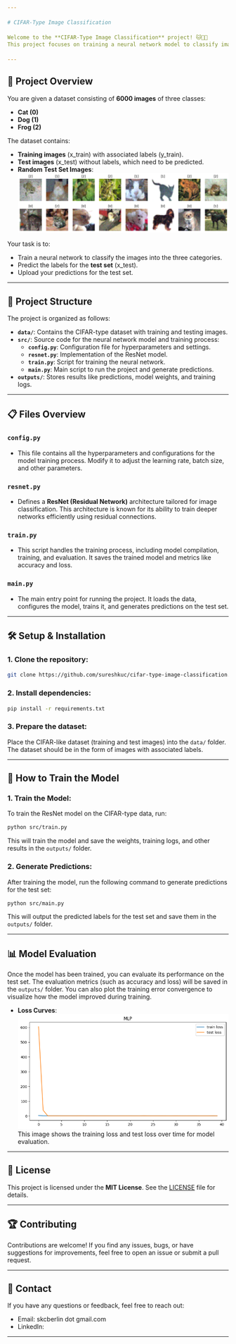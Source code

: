 ```yaml
---

# CIFAR-Type Image Classification

Welcome to the **CIFAR-Type Image Classification** project! 🐱🐶🐸  
This project focuses on training a neural network model to classify images of cats, dogs, and frogs from the CIFAR-like dataset.

---
```


## 🚀 Project Overview

You are given a dataset consisting of **6000 images** of three classes:
- **Cat (0)**
- **Dog (1)**
- **Frog (2)**

The dataset contains:
- **Training images** (x_train) with associated labels (y_train).
- **Test images** (x_test) without labels, which need to be predicted.
- **Random Test Set Images**: ![Random Test Set Images](outputs/random-images.png)  
  
Your task is to:
- Train a neural network to classify the images into the three categories.
- Predict the labels for the **test set** (x_test).
- Upload your predictions for the test set.

---

## 📂 Project Structure

The project is organized as follows:

- **`data/`**: Contains the CIFAR-type dataset with training and testing images.
- **`src/`**: Source code for the neural network model and training process:
    - **`config.py`**: Configuration file for hyperparameters and settings.
    - **`resnet.py`**: Implementation of the ResNet model.
    - **`train.py`**: Script for training the neural network.
    - **`main.py`**: Main script to run the project and generate predictions.
- **`outputs/`**: Stores results like predictions, model weights, and training logs.

---

## 📋 Files Overview

### `config.py`
- This file contains all the hyperparameters and configurations for the model training process. Modify it to adjust the learning rate, batch size, and other parameters.

### `resnet.py`
- Defines a **ResNet (Residual Network)** architecture tailored for image classification. This architecture is known for its ability to train deeper networks efficiently using residual connections.

### `train.py`
- This script handles the training process, including model compilation, training, and evaluation. It saves the trained model and metrics like accuracy and loss.

### `main.py`
- The main entry point for running the project. It loads the data, configures the model, trains it, and generates predictions on the test set.

---

## 🛠 Setup & Installation

### 1. Clone the repository:

```bash
git clone https://github.com/sureshkuc/cifar-type-image-classification.git
```

### 2. Install dependencies:

```bash
pip install -r requirements.txt
```

### 3. Prepare the dataset:

Place the CIFAR-like dataset (training and test images) into the `data/` folder. The dataset should be in the form of images with associated labels.

---

## 🚀 How to Train the Model

### 1. Train the Model:

To train the ResNet model on the CIFAR-type data, run:

```bash
python src/train.py
```

This will train the model and save the weights, training logs, and other results in the `outputs/` folder.

### 2. Generate Predictions:

After training the model, run the following command to generate predictions for the test set:

```bash
python src/main.py
```

This will output the predicted labels for the test set and save them in the `outputs/` folder.

---

## 📊 Model Evaluation

Once the model has been trained, you can evaluate its performance on the test set. The evaluation metrics (such as accuracy and loss) will be saved in the `outputs/` folder. You can also plot the training error convergence to visualize how the model improved during training.
- **Loss Curves**: ![Loss Curve](outputs/loss-curve.png)  
  This image shows the training loss and test loss over time for model evaluation.

---

## 📝 License

This project is licensed under the **MIT License**. See the [LICENSE](LICENSE) file for details.

---

## 🏆 Contributing

Contributions are welcome! If you find any issues, bugs, or have suggestions for improvements, feel free to open an issue or submit a pull request.

---

## 💬 Contact

If you have any questions or feedback, feel free to reach out:
- Email: skcberlin dot gmail.com
- LinkedIn: 

---

